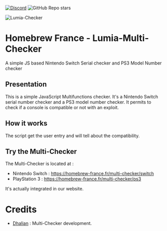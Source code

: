 [![Discord](https://img.shields.io/discord/883623179979984896?logo=discord&label=Le%20Homebrew%20France)](https://discord.gg/le-homebrew-france-883623179979984896) ![GitHub Repo stars](https://img.shields.io/github/stars/homebrewfrance/Lumia-Multi-Checker)

![Lumia-Checker](https://cdn.homebrew-france.site/github/lumia-multi-checker.png)

# Homebrew France - Lumia-Multi-Checker
A simple JS based Nintendo Switch Serial checker and PS3 Model Number checker

## Presentation 
This is a simple JavaScript Multifunctions checker. 
It's a Nintendo Switch serial number checker and a PS3 model number checker. It permits to check if a console is compatible or not with an exploit.

## How it works
The script get the user entry and will tell about the compatibility.

## Try the Multi-Checker
The Multi-Checker is located at :
- Nintendo Switch : https://homebrew-france.fr/multi-checker/switch
- PlayStation 3 : https://homebrew-france.fr/multi-checker/ps3
  
It's actually integrated in our website.

# Credits 
- [Dhalian](https://github.com/Dhalian) : Multi-Checker development.
